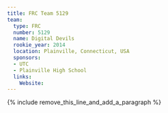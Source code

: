 ```yaml
---
title: FRC Team 5129
team:
  type: FRC
  number: 5129
  name: Digital Devils
  rookie_year: 2014
  location: Plainville, Connecticut, USA
  sponsors:
  - UTC
  - Plainville High School
  links:
    Website:
---
```


{% include remove_this_line_and_add_a_paragraph %}